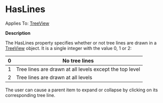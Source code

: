 




<h1 class="heading"><span class="name">HasLines</span></h1>

Applies To: [TreeView](./treeview.md)


**Description**


The HasLines property specifies whether or not tree lines are drawn in a [TreeView](./treeview.md) object. It is a single integer with the value 0, 1 or 2:


| 0 | No tree lines |
| --- | ---  |
| 1 | Tree lines are drawn at all levels except the top level |
| 2 | Tree lines are drawn at all levels |


The user can cause a parent item to expand or collapse 
by clicking on its corresponding tree line.



